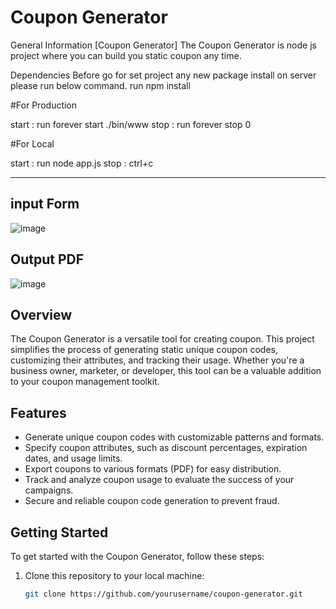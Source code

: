 # Coupon Generator

General Information
[Coupon Generator] The Coupon Generator is node js project where you can build you static coupon any time.

Dependencies
Before go for set project any new package install on server please run below command. run npm install

#For Production

start : run forever start ./bin/www stop : run forever stop 0

#For Local

start : run node app.js stop : ctrl+c

-----------------------------------------------------------------------------------------------------------------------------------------------

## input Form
![image](https://github.com/manishydv/coupon-generator/assets/51132893/489a696f-9f27-49d7-b1f2-9508b99917cc)

## Output PDF
![image](https://github.com/manishydv/coupon-generator/assets/51132893/8be1c2f5-2fd4-43a5-845e-ddca83ee0e98)


## Overview

The Coupon Generator is a versatile tool for creating coupon. 
This project simplifies the process of generating static unique coupon codes, customizing their attributes, and tracking their usage. Whether you're a business owner, marketer, or developer, this tool can be a valuable addition to your coupon management toolkit.

## Features

- Generate unique coupon codes with customizable patterns and formats.
- Specify coupon attributes, such as discount percentages, expiration dates, and usage limits.
- Export coupons to various formats (PDF) for easy distribution.
- Track and analyze coupon usage to evaluate the success of your campaigns.
- Secure and reliable coupon code generation to prevent fraud.

## Getting Started

To get started with the Coupon Generator, follow these steps:

1. Clone this repository to your local machine:

   ```bash
   git clone https://github.com/yourusername/coupon-generator.git
